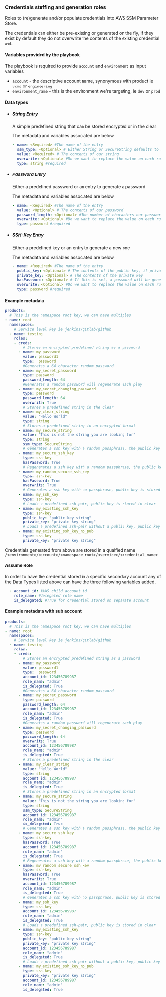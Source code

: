 ### Credentials stuffing and generation roles


Roles to (re)generate and/or populate credentials into AWS SSM Parameter Store.


The credentials can either be pre-existing or generated on the fly, if they exist by default they do not overwrite the contents of the
existing credential set.

#### Variables provided by the playbook
The playbook is required to provide `account` and `environment` as input variables

 - `account` - the descriptive account name, synonymous with product ie `vcms` or `engineering`
 - `environment_name` - this is the environment we're targeting, ie `dev` or `prod`

#### Data types
- ##### String Entry
    A simple predefined string that can be stored encrypted or in the clear

    The metadata and variables associated are below
    ```yaml
    - name: <Required> #The name of the entry
      ssm_type: <Optional> # Either String or SecureString defaults to String
      value: <Required> # The contents of our string
      overwrite: <Optional> #Do we want to replace the value on each run, default False
      type: string #required
    ```
- ##### Password Entry
    Either a predefined password or an entry to generate a password

    The metadata and variables associated are below
    ```yaml
    - name: <Required> #The name of the entry
      value: <Optional> # The contents of our password
      password_length: <Optional> #The number of characters our password is to be
      overwrite: <Optional> #Do we want to replace the value on each run, default False
      type: password #required
    ```

- ##### SSH-Key Entry
    Either a predefined key or an entry to generate a new one

    The metadata and variables associated are below
    ```yaml
    - name: <Required> #The name of the entry
      public_key: <Optional> # The contents of the public key, if private_key is set and this is empty, will be generated
      private_key: <Optional> # The contents of the private key
      hasPassword: <Optional> # If this is set, a password will be generated for key creation
      overwrite: <Optional> #Do we want to replace the value on each run, default False
      type: password #required
    ```

#### Example metadata
```yaml
products:
  # This is the namespace root key, we can have multiples
- name: root
  namespaces:
    # Service level key ie jenkins/gitlab/github
  - name: testing
    roles:
    - creds:
        # Stores an encrypted predefined string as a password
      - name: my_password
        value: password1
        type:  password
        #Generates a 64 character random password
      - name: my_secret_password
        type: password
        password_length: 64
        #Generates a random password will regenerate each play
      - name: my_secret_changing_password
        type: password
        password_length: 64
        overwrite: True
        # Stores a predefined string in the clear
      - name: my_clear_string
        value: "Hello World"
        type: string
        # Stores a predefined string in an encrypted format
      - name: my_secure_string
        value: "This is not the string you are looking for"
        type: string
        ssm_type: SecureString
        # Generates a ssh key with a random passphrase, the public key is stored in clear
      - name: my_secure_ssh_key
        type: ssh-key
        hasPassword: True
        # Regenerates a ssh key with a random passphrase, the public key is stored in clear
      - name: my_random_secure_ssh_key
        type: ssh-key
        hasPassword: True
        overwrite: True
        # Generates a ssh key with no passphrase, public key is stored in clear
      - name: my_ssh_key
        type: ssh-key
        # Loads a predefined ssh-pair, public key is stored in clear
      - name: my_existing_ssh_key
        type: ssh-key
        public_key: "public key string"
        private_key: "private key string"
        # Loads a predefined ssh-pair without a public key, public key is generated then stored in clear
      - name: my_existing_ssh_key_no_pub
        type: ssh-key
        private_key: "private key string"
```

Credentials generated from above are stored in a qualfied name `/<environment>/<account>/<namespace_root>/<service>/<credential_name>`

#### Assume Role

In order to have the credential stored in a specific secondary account any of the Data Types listed above can have the three following variables added.

````yaml
  - account_id: #AWS child account id
    role_name: #delegated role name
    is_delegated: #True for credential stored on separate account
````

#### Example metadata with sub account
```yaml
products:
  # This is the namespace root key, we can have multiples
- name: root
  namespaces:
    # Service level key ie jenkins/gitlab/github
  - name: testing
    roles:
    - creds:
        # Stores an encrypted predefined string as a password
      - name: my_password
        value: password1
        type:  password
        account_id: 123456789987
        role_name: "admin"
        is_delegated: True
        #Generates a 64 character random password
      - name: my_secret_password
        type: password
        password_length: 64
        account_id: 123456789987
        role_name: "admin"
        is_delegated: True
        #Generates a random password will regenerate each play
      - name: my_secret_changing_password
        type: password
        password_length: 64
        overwrite: True
        account_id: 123456789987
        role_name: "admin"
        is_delegated: True
        # Stores a predefined string in the clear
      - name: my_clear_string
        value: "Hello World"
        type: string
        account_id: 123456789987
        role_name: "admin"
        is_delegated: True
        # Stores a predefined string in an encrypted format
      - name: my_secure_string
        value: "This is not the string you are looking for"
        type: string
        ssm_type: SecureString
        account_id: 123456789987
        role_name: "admin"
        is_delegated: True
        # Generates a ssh key with a random passphrase, the public key is stored in clear
      - name: my_secure_ssh_key
        type: ssh-key
        hasPassword: True
        account_id: 123456789987
        role_name: "admin"
        is_delegated: True
        # Regenerates a ssh key with a random passphrase, the public key is stored in clear
      - name: my_random_secure_ssh_key
        type: ssh-key
        hasPassword: True
        overwrite: True
        account_id: 123456789987
        role_name: "admin"
        is_delegated: True
        # Generates a ssh key with no passphrase, public key is stored in clear
      - name: my_ssh_key
        type: ssh-key
        account_id: 123456789987
        role_name: "admin"
        is_delegated: True
        # Loads a predefined ssh-pair, public key is stored in clear
      - name: my_existing_ssh_key
        type: ssh-key
        public_key: "public key string"
        private_key: "private key string"
        account_id: 123456789987
        role_name: "admin"
        is_delegated: True
        # Loads a predefined ssh-pair without a public key, public key is generated then stored in clear
      - name: my_existing_ssh_key_no_pub
        type: ssh-key
        private_key: "private key string"
        account_id: 123456789987
        role_name: "admin"
        is_delegated: True
```
